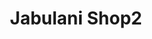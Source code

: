 ---
title: "Jabulani Shop2"
url: /mossel-bay-local-municipality/jabulani-shop2/
shop: supermarket
---
